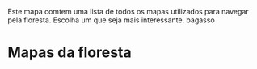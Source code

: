 ---
---

Este mapa comtem uma lista de todos os mapas utilizados para navegar pela floresta. Escolha um que seja mais interessante. bagasso 

# Mapas da floresta

